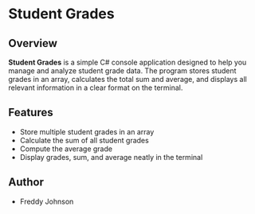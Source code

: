 # Student Grades

## Overview
**Student Grades** is a simple C# console application designed to help you manage and analyze student grade data. The program stores student grades in an array, calculates the total sum and average, and displays all relevant information in a clear format on the terminal.

## Features
- Store multiple student grades in an array
- Calculate the sum of all student grades
- Compute the average grade
- Display grades, sum, and average neatly in the terminal

## Author

- Freddy Johnson
